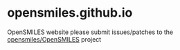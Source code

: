 # opensmiles.github.io

OpenSMILES website please submit issues/patches to the [opensmiles/OpenSMILES](https://www.github.com/opensmiles/OpenSMILES) project
